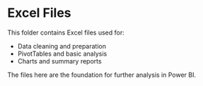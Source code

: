 # Excel Files

This folder contains Excel files used for:
- Data cleaning and preparation
- PivotTables and basic analysis
- Charts and summary reports

The files here are the foundation for further analysis in Power BI.

